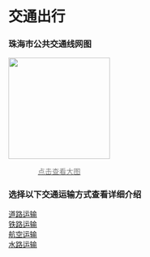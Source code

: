 # 交通出行
### 珠海市公共交通线网图


<div style="width: 200px; text-align: center;">
<a href="https://cdn.jsdelivr.net/gh/PhoenixTechProject/HandbookPicBed/map/system_map.svg" target="_blank">
  <img src="https://cdn.jsdelivr.net/gh/PhoenixTechProject/HandbookPicBed/pic/system_map_preview.jpg" alt="" width="200" />
  <p style="font-size: 14px; color: gray; ">点击查看大图</p>
</a>
</div>


### 选择以下交通运输方式查看详细介绍
[道路运输](./road.md)
<br>
[铁路运输](./rail.md)
<br>
[航空运输](./air.md)
<br>
[水路运输](./waterborne.md)
<br>